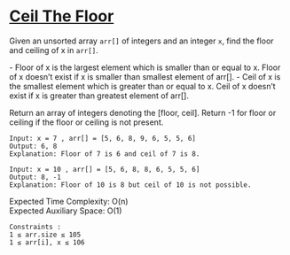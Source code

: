 # [Ceil The Floor](https://www.geeksforgeeks.org/problems/ceil-the-floor2802/1?utm_source=youtube&utm_medium=collab_striver_ytdescription&utm_campaign=ceil-the-floor)
<p>
Given an unsorted array <code>arr[]</code> of integers and an integer <code>x</code>, find the floor and ceiling of x in <code>arr[]</code>.
</p>
- Floor of x is the largest element which is smaller than or equal to x. Floor of x doesn’t exist if x is smaller than smallest element of arr[].
- Ceil of x is the smallest element which is greater than or equal to x. Ceil of x doesn’t exist if x is greater than greatest element of arr[].

Return an array of integers denoting the [floor, ceil]. Return -1 for floor or ceiling if the floor or ceiling is not present.


    Input: x = 7 , arr[] = [5, 6, 8, 9, 6, 5, 5, 6]
    Output: 6, 8
    Explanation: Floor of 7 is 6 and ceil of 7 is 8.

<p>
  
</p>

    Input: x = 10 , arr[] = [5, 6, 8, 8, 6, 5, 5, 6]
    Output: 8, -1
    Explanation: Floor of 10 is 8 but ceil of 10 is not possible.
    
Expected Time Complexity: O(n)<br>
Expected Auxiliary Space: O(1)

    Constraints :
    1 ≤ arr.size ≤ 105
    1 ≤ arr[i], x ≤ 106
